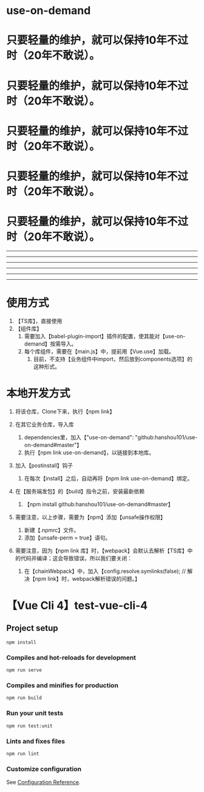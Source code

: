# use-on-demand
# 只要轻量的维护，就可以保持10年不过时（20年不敢说）。
# 只要轻量的维护，就可以保持10年不过时（20年不敢说）。
# 只要轻量的维护，就可以保持10年不过时（20年不敢说）。
# 只要轻量的维护，就可以保持10年不过时（20年不敢说）。
# 只要轻量的维护，就可以保持10年不过时（20年不敢说）。

------------
------------
------------
------------
------------
------------


# 使用方式

1. 【TS库】，直接使用
2. 【组件库】
    1. 需要加入【babel-plugin-import】插件的配置，使其能对【use-on-demand】按需导入。
    2. 每个库组件，需要在【main.js】中，提前用【Vue.use】加载。
        1. 目前，不支持【业务组件中import，然后放到components选项】的这种形式。

# 本地开发方式
1. 将该仓库，Clone下来，执行【npm link】
2. 在其它业务仓库，导入库
    1. dependencies里，加入【"use-on-demand": "github:hanshou101/use-on-demand#master"】
    2. 执行【npm link use-on-demand】，以链接到本地库。
3. 加入【postinstall】钩子
    1. 在每次【install】之后，自动再将【npm link use-on-demand】绑定。

4. 在【服务端发包】的【build】指令之前，安装最新依赖
    1. 【npm install github:hanshou101/use-on-demand#master】

5. 需要注意，以上步骤，需要为【npm】添加【unsafe操作权限】
    1. 新建【.npmrc】文件。
    2. 添加【unsafe-perm = true】语句。

6. 需要注意，因为【npm link 库】时，【webpack】会默认去解析【TS库】中的代码并编译；这会导致错误，所以我们要关闭：
    1. 在【chainWebpack】中，加入【config.resolve.symlinks(false); // 解决【npm link】时，webpack解析错误的问题。】

# 【Vue Cli 4】test-vue-cli-4

## Project setup
```
npm install
```

### Compiles and hot-reloads for development
```
npm run serve
```

### Compiles and minifies for production
```
npm run build
```

### Run your unit tests
```
npm run test:unit
```

### Lints and fixes files
```
npm run lint
```

### Customize configuration
See [Configuration Reference](https://cli.vuejs.org/config/).
